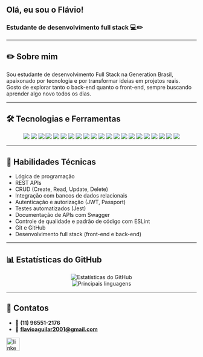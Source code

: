 <h2> Olá, eu sou o Flávio! </h2>
<h3> Estudante de desenvolvimento full stack 💻✏️</h3>

---

## ✏️ Sobre mim
Sou estudante de desenvolvimento Full Stack na Generation Brasil, apaixonado por tecnologia e por transformar ideias em projetos reais.  
Gosto de explorar tanto o back-end quanto o front-end, sempre buscando aprender algo novo todos os dias.

---

## 🛠️ Tecnologias e Ferramentas
<p align="center">
  <img src="https://img.shields.io/badge/JavaScript-F7DF1E?style=flat&logo=javascript&logoColor=black"/>
  <img src="https://img.shields.io/badge/TypeScript-3178c6?style=flat&logo=typescript&logoColor=white"/>
  <img src="https://img.shields.io/badge/React-61DAFB?style=flat&logo=react&logoColor=black"/>
  <img src="https://img.shields.io/badge/Tailwind_CSS-38B2AC?style=flat&logo=tailwind-css&logoColor=white"/>
  <img src="https://img.shields.io/badge/NestJS-E0234E?style=flat&logo=nestjs&logoColor=white"/>
  <img src="https://img.shields.io/badge/Node.js-339933?style=flat&logo=node.js&logoColor=white"/>
  <img src="https://img.shields.io/badge/MySQL-4479A1?style=flat&logo=mysql&logoColor=white"/>
  <img src="https://img.shields.io/badge/TypeORM-FF5733?style=flat&logo=typeorm&logoColor=white"/>
  <img src="https://img.shields.io/badge/Swagger-85EA2D?style=flat&logo=swagger&logoColor=black"/>
  <img src="https://img.shields.io/badge/Jest-C21325?style=flat&logo=jest&logoColor=white"/>
  <img src="https://img.shields.io/badge/Passport-JWT-34D058?style=flat&logo=jsonwebtokens&logoColor=white"/>
  <img src="https://img.shields.io/badge/HTML5-E34F26?style=flat&logo=html5&logoColor=white"/>
  <img src="https://img.shields.io/badge/CSS3-1572B6?style=flat&logo=css3&logoColor=white"/>
  <img src="https://img.shields.io/badge/ESLint-4B32C3?style=flat&logo=eslint&logoColor=white"/>
  <img src="https://img.shields.io/badge/Git-F05032?style=flat&logo=git&logoColor=white"/>
  <img src="https://img.shields.io/badge/GitHub-181717?style=flat&logo=github&logoColor=white"/>
  <img src="https://img.shields.io/badge/VSCode-007ACC?style=flat&logo=visual-studio-code&logoColor=white"/>
  <img src="https://img.shields.io/badge/Insomnia-5849BE?style=flat&logo=insomnia&logoColor=white"/>
  <img src="https://img.shields.io/badge/npm-CB3837?style=flat&logo=npm&logoColor=white"/>
  <img src="https://img.shields.io/badge/Yarn-2C8EBB?style=flat&logo=yarn&logoColor=white"/>
  <img src="https://img.shields.io/badge/Deploy-Render-46E3B7?logo=render&logoColor=white"/>
</p>

---

## 🌱 Habilidades Técnicas
- Lógica de programação  
- REST APIs  
- CRUD (Create, Read, Update, Delete)  
- Integração com bancos de dados relacionais  
- Autenticação e autorização (JWT, Passport)  
- Testes automatizados (Jest)  
- Documentação de APIs com Swagger  
- Controle de qualidade e padrão de código com ESLint  
- Git e GitHub  
- Desenvolvimento full stack (front-end e back-end)

---

## 📊 Estatísticas do GitHub
<p align="center">
  <img src="https://github-readme-stats.vercel.app/api?username=Flavio-202&show_icons=true&theme=radical&locale=pt-br" alt="Estatísticas do GitHub"/>
  <br>
  <img src="https://github-readme-stats.vercel.app/api/top-langs/?username=Flavio-202&layout=compact&theme=radical&locale=pt-br" alt="Principais linguagens"/>
</p>

---

## 🤝 Contatos
- 📱 **(11) 96551-2176**  
- 📧 **flavioaguilar2001@gmail.com**

<div align="left">
  <a href="https://www.linkedin.com/in/flavio-aguilar-477484237/" target="_blank">
    <img src="https://img.shields.io/static/v1?message=LinkedIn&logo=linkedin&label=&color=0077B5&logoColor=white&labelColor=&style=for-the-badge" height="35" alt="linkedin logo" />
  </a>
</div>
